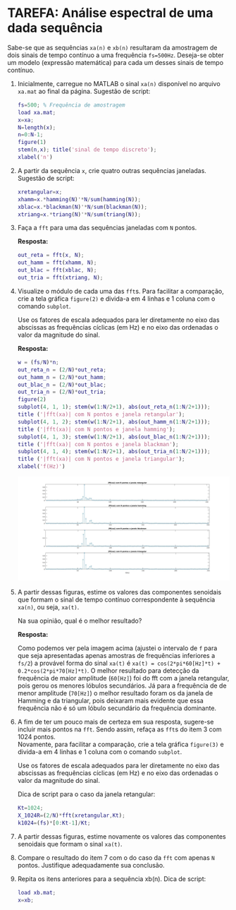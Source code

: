 # TAREFA: Análise espectral de uma dada sequência

Sabe-se que as sequências `xa(n)` e `xb(n)` resultaram da amostragem de dois sinais de tempo contínuo a uma frequência `fs=500Hz`. Deseja-se obter um modelo (expressão matemática) para cada um desses sinais de tempo contínuo.

1. Inicialmente, carregue no MATLAB o sinal `xa(n)` disponível no arquivo `xa.mat` ao final da página. Sugestão de script:

	```Matlab
	fs=500; % Frequência de amostragem
	load xa.mat;
	x=xa;
	N=length(x);
	n=0:N-1;
	figure(1)
	stem(n,x); title('sinal de tempo discreto'); 
	xlabel('n')
	```
2. A partir da sequência `x`, crie quatro outras sequências janeladas. Sugestão de script:
	
	```Matlab
	xretangular=x;
	xhamm=x.*hamming(N)'*N/sum(hamming(N));
	xblac=x.*blackman(N)'*N/sum(blackman(N));
	xtriang=x.*triang(N)'*N/sum(triang(N));
	```
3. Faça a `fft` para uma das sequências janeladas com `N` pontos.

    **Resposta:**
    
    ```Matlab
	out_reta = fft(x, N);
	out_hamm = fft(xhamm, N);
	out_blac = fft(xblac, N);
	out_tria = fft(xtriang, N);
	```
4. Visualize o módulo de cada uma das `fft`s. Para facilitar a comparação, crie a tela gráfica `figure(2)` e divida-a em 4 linhas e 1 coluna com o comando `subplot`.

	Use os fatores de escala adequados para ler diretamente no eixo das abscissas as frequências cíclicas (em Hz) e no eixo das ordenadas o valor da magnitude do sinal.
    
     **Resposta:**
    
    ```Matlab
	w = (fs/N)*n;
    out_reta_n = (2/N)*out_reta;
    out_hamm_n = (2/N)*out_hamm;
    out_blac_n = (2/N)*out_blac;
    out_tria_n = (2/N)*out_tria;
    figure(2)
    subplot(4, 1, 1); stem(w(1:N/2+1), abs(out_reta_n(1:N/2+1))); 
    title ('|fft(xa)| com N pontos e janela retangular');
    subplot(4, 1, 2); stem(w(1:N/2+1), abs(out_hamm_n(1:N/2+1))); 
    title ('|fft(xa)| com N pontos e janela hamming');
    subplot(4, 1, 3); stem(w(1:N/2+1), abs(out_blac_n(1:N/2+1))); 
    title ('|fft(xa)| com N pontos e janela blackman');
    subplot(4, 1, 4); stem(w(1:N/2+1), abs(out_tria_n(1:N/2+1))); 
    title ('|fft(xa)| com N pontos e janela triangular'); 
    xlabel('f(Hz)')
	```
    ![fft1](img/fft1.jpg)

5. A partir dessas figuras, estime os valores das componentes senoidais que formam o sinal de tempo contínuo correspondente à sequência `xa(n)`, ou seja,  `xa(t)`.

	Na sua opinião, qual é o melhor resultado?
    
    **Resposta:**
   
    Como podemos ver pela imagem acima (ajustei o intervalo de `f` para que seja apresentadas apenas amostras de frequências inferiores a `fs/2`) a provável forma do sinal `xa(t)` é `xa(t) = cos(2*pi*60[Hz]*t) + 0.2*cos(2*pi*70[Hz]*t)`.
    O melhor resultado para detecção da frequência de maior amplitude (`60[Hz]`) foi do fft com a janela retangular, pois gerou os menores lóbulos secundários. Já para a frequência de de menor amplitude (`70[Hz]`) o melhor resultado foram os da janela de Hamming e da triangular, pois deixaram mais evidente que essa frequência não é só um lóbulo secundário da frequência dominante.
    
6. A fim de ter um pouco mais de certeza em sua resposta, sugere-se incluir mais pontos na `fft`. Sendo assim, refaça as `fft`s do item 3 com 1024 pontos. 	
	Novamente, para facilitar a comparação, crie a tela gráfica `figure(3)` e divida-a em 4 linhas e 1 coluna com o comando `subplot`.
	
	Use os fatores de escala adequados para ler diretamente no eixo das abscissas as frequências cíclicas (em Hz) e no eixo das ordenadas o valor da magnitude do sinal.

	Dica de script para o caso da janela retangular:

	```Matlab
	Kt=1024;
	X_1024R=(2/N)*fft(xretangular,Kt);
	k1024=(fs)*[0:Kt-1]/Kt;
	```
7. A partir dessas figuras, estime novamente os valores das componentes senoidais que formam o sinal `xa(t)`.
8. Compare o resultado do item 7 com o do caso da `fft` com apenas `N` pontos. Justifique adequadamente sua conclusão.
9. Repita os itens anteriores para a sequência  xb(n). Dica de script:

	```Matlab
	load xb.mat;  
	x=xb;
	```